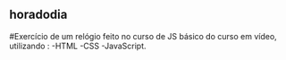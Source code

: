 ## horadodia
#Exercício de um relógio feito no curso de JS básico do curso em vídeo, utilizando :
-HTML
-CSS
-JavaScript.


